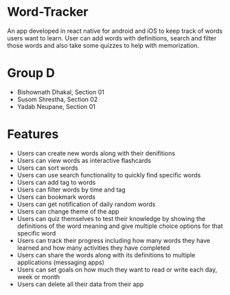 # Word-Tracker

An app developed in react native for android and iOS to keep track of words users want to learn. User can add words with definitions, search and filter those words and also take some quizzes to help with memorization.

# Group D
- Bishownath Dhakal, Section 01
- Susom Shrestha, Section 02
- Yadab Neupane, Section 01

# Features

- Users can create new words along with their denifitions
- Users can view words as interactive flashcards
- Users can sort words
- Users can use search functionality to quickly find specific words
- Users can add tag to words
- Users can filter words by time and tag
- Users can bookmark words
- Users can get notification of daily random words
- Users can change theme of the app
- Users can quiz themselves to test their knowledge by showing the definitions of the word meaning and give multiple choice options for that specific word
- Users can track their progress including how many words they have learned and how many activities they have completed
- Users can share the words along with its definitions to multiple applications (messaging apps)
- Users can set goals on how much they want to read or write each day, week or month
- Users can delete all their data from their app 

<!-- build command -->
<!-- eas build -p android --profile preview -->